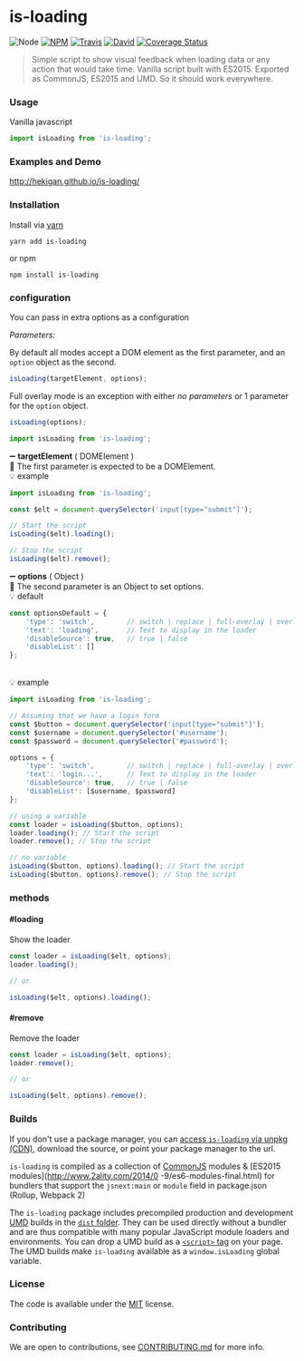 # is-loading

![Node](https://img.shields.io/node/v/is-loading.svg?style=flat-square)
[![NPM](https://img.shields.io/npm/v/is-loading.svg?style=flat-square)](https://www.npmjs.com/package/is-loading)
[![Travis](https://img.shields.io/travis/hekigan/is-loading/master.svg?style=flat-square)](https://travis-ci.org/hekigan/is-loading)
[![David](https://img.shields.io/david/hekigan/is-loading.svg?style=flat-square)](https://david-dm.org/hekigan/is-loading)
[![Coverage Status](https://img.shields.io/coveralls/hekigan/is-loading.svg?style=flat-square)](https://coveralls.io/github/hekigan/is-loading)

> Simple script to show visual feedback when loading data or any action that would take time.
> Vanilla script built with ES2015.
> Exported as CommonJS, ES2015 and UMD. So it should work everywhere.

### Usage

Vanilla javascript

```js
import isLoading from 'is-loading';

```

### Examples and Demo

http://hekigan.github.io/is-loading/

### Installation

Install via [yarn](https://github.com/yarnpkg/yarn)

	yarn add is-loading

or npm

	npm install is-loading


### configuration

You can pass in extra options as a configuration

*Parameters:*

By default all modes accept a DOM element as the first parameter, and an `option` object as the second.

```js
isLoading(targetElement, options);
```

Full overlay mode is an exception with either *no parameters* or 1 parameter for the `option` object.

```js
isLoading(options);
```

```js
import isLoading from 'is-loading';
```

➖ **targetElement** ( DOMElement )
<br/> 📝 The first parameter is expected to be a DOMElement.
<br/> 💡 example

```js
import isLoading from 'is-loading';

const $elt = document.querySelector('input[type="submit"]');

// Start the script
isLoading($elt).loading();

// Stop the script
isLoading($elt).remove();
```
➖ **options** ( Object )
<br/> 📝 The second parameter is an Object to set options.
<br/> 💡 default
```js
const optionsDefault = {
    'type': 'switch',        // switch | replace | full-overlay | overlay
    'text': 'loading',       // Text to display in the loader
    'disableSource': true,   // true | false
    'disableList': []
};
```
<br/> 💡 example

```js
import isLoading from 'is-loading';

// Assuming that we have a login form
const $button = document.querySelector('input[type="submit"]');
const $username = document.querySelector('#username');
const $password = document.querySelector('#password');

options = {
    'type': 'switch',        // switch | replace | full-overlay | overlay
    'text': 'login...',      // Text to display in the loader
    'disableSource': true,   // true | false
    'disableList': [$username, $password]
};

// using a variable
const loader = isLoading($button, options);
loader.loading(); // Start the script
loader.remove(); // Stop the script

// no variable
isLoading($button, options).loading(); // Start the script
isLoading($button, options).remove(); // Stop the script
```

### methods

#### #loading

Show the loader

```js
const loader = isLoading($elt, options);
loader.loading();

// or

isLoading($elt, options).loading();
```

#### #remove

Remove the loader

```js
const loader = isLoading($elt, options);
loader.remove();

// or

isLoading($elt, options).remove();
```

### Builds

If you don't use a package manager, you can [access `is-loading` via unpkg (CDN)](https://unpkg.com/is-loading/), download the source, or point your package manager to the url.

`is-loading` is compiled as a collection of [CommonJS](http://webpack.github.io/docs/commonjs.html) modules & [ES2015 modules](http://www.2ality.com/2014/0
  -9/es6-modules-final.html) for bundlers that support the `jsnext:main` or `module` field in package.json (Rollup, Webpack 2)

The `is-loading` package includes precompiled production and development [UMD](https://github.com/umdjs/umd) builds in the [`dist` folder](https://unpkg.com/is-loading/dist/). They can be used directly without a bundler and are thus compatible with many popular JavaScript module loaders and environments. You can drop a UMD build as a [`<script>` tag](https://unpkg.com/is-loading) on your page. The UMD builds make `is-loading` available as a `window.isLoading` global variable.

### License

The code is available under the [MIT](LICENSE) license.

### Contributing

We are open to contributions, see [CONTRIBUTING.md](CONTRIBUTING.md) for more info.
